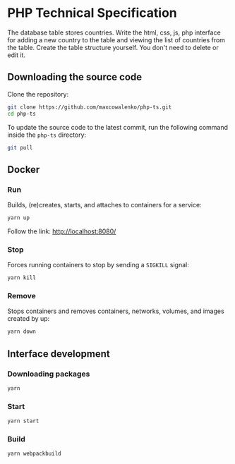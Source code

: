 # PHP Technical Specification

The database table stores countries. Write the html, css, js, php interface for adding a new country to the table and viewing the list of countries from the table.
Create the table structure yourself. You don't need to delete or edit it.

## Downloading the source code

Clone the repository:
```bash
git clone https://github.com/maxcowalenko/php-ts.git
cd php-ts
```

To update the source code to the latest commit, run the following command inside the `php-ts` directory:
```bash
git pull
```
## Docker

### Run
Builds, (re)creates, starts, and attaches to containers for a service:
```bash
yarn up
```
Follow the link: <http://localhost:8080/>

### Stop
Forces running containers to stop by sending a `SIGKILL` signal:
```bash
yarn kill
```

### Remove
Stops containers and removes containers, networks, volumes, and images created by up:
```bash
yarn down
```

## Interface development

### Downloading packages
```bash
yarn
```

### Start
```bash
yarn start
```

### Build
```bash
yarn webpackbuild
```